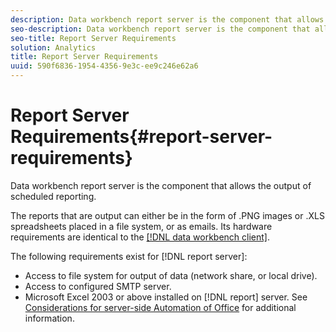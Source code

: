 ```yaml
---
description: Data workbench report server is the component that allows the output of scheduled reporting.
seo-description: Data workbench report server is the component that allows the output of scheduled reporting.
seo-title: Report Server Requirements
solution: Analytics
title: Report Server Requirements
uuid: 590f6836-1954-4356-9e3c-ee9c246e62a6
---
```


# Report Server Requirements{#report-server-requirements}

Data workbench report server is the component that allows the output of scheduled reporting.

 The reports that are output can either be in the form of .PNG images or .XLS spreadsheets placed in a file system, or as emails. Its hardware requirements are identical to the [ [!DNL data workbench client]](http://marketing.adobe.com/resources/help/en_US/insight/install/index.html#Data_Workbench_Client_Minimum_System_Requirements).

The following requirements exist for [!DNL report server]:

* Access to file system for output of data (network share, or local drive). 
* Access to configured SMTP server. 
* Microsoft Excel 2003 or above installed on [!DNL report] server. See [Considerations for server-side Automation of Office](http://support.microsoft.com/kb/257757) for additional information.


